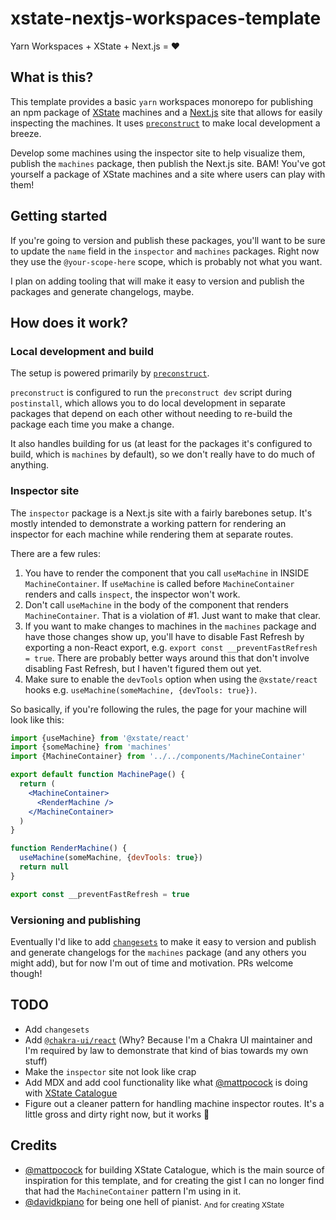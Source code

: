 # xstate-nextjs-workspaces-template

Yarn Workspaces + XState + Next.js = ❤️

## What is this?

This template provides a basic `yarn` workspaces monorepo for publishing an npm package of [XState](https://xstate.js.org/) machines and a [Next.js](https://nextjs.org/) site that allows for easily inspecting the machines. It uses [`preconstruct`](https://preconstruct.tools/) to make local development a breeze.

Develop some machines using the inspector site to help visualize them, publish the `machines` package, then publish the Next.js site. BAM! You've got yourself a package of XState machines and a site where users can play with them!

## Getting started

If you're going to version and publish these packages, you'll want to be sure to update the `name` field in the `inspector` and `machines` packages. Right now they use the `@your-scope-here` scope, which is probably not what you want.

I plan on adding tooling that will make it easy to version and publish the packages and generate changelogs, maybe.

## How does it work?

### Local development and build

The setup is powered primarily by [`preconstruct`](https://preconstruct.tools/).

`preconstruct` is configured to run the `preconstruct dev` script during `postinstall`, which allows you to do local development in separate packages that depend on each other without needing to re-build the package each time you make a change.

It also handles building for us (at least for the packages it's configured to build, which is `machines` by default), so we don't really have to do much of anything.

### Inspector site

The `inspector` package is a Next.js site with a fairly barebones setup. It's mostly intended to demonstrate a working pattern for rendering an inspector for each machine while rendering them at separate routes.

There are a few rules:

1. You have to render the component that you call `useMachine` in INSIDE `MachineContainer`. If `useMachine` is called before `MachineContainer` renders and calls `inspect`, the inspector won't work.
2. Don't call `useMachine` in the body of the component that renders `MachineContainer`. That is a violation of #1. Just want to make that clear.
3. If you want to make changes to machines in the `machines` package and have those changes show up, you'll have to disable Fast Refresh by exporting a non-React export, e.g. `export const __preventFastRefresh = true`. There are probably better ways around this that don't involve disabling Fast Refresh, but I haven't figured them out yet.
4. Make sure to enable the `devTools` option when using the `@xstate/react` hooks e.g. `useMachine(someMachine, {devTools: true})`.

So basically, if you're following the rules, the page for your machine will look like this:

```jsx
import {useMachine} from '@xstate/react'
import {someMachine} from 'machines'
import {MachineContainer} from '../../components/MachineContainer'

export default function MachinePage() {
  return (
    <MachineContainer>
      <RenderMachine />
    </MachineContainer>
  )
}

function RenderMachine() {
  useMachine(someMachine, {devTools: true})
  return null
}

export const __preventFastRefresh = true
```

### Versioning and publishing

Eventually I'd like to add [`changesets`](https://github.com/atlassian/changesets) to make it easy to version and publish and generate changelogs for the `machines` package (and any others you might add), but for now I'm out of time and motivation. PRs welcome though!

## TODO

- Add `changesets`
- Add [`@chakra-ui/react`](https://github.com/chakra-ui/chakra-ui) (Why? Because I'm a Chakra UI maintainer and I'm required by law to demonstrate that kind of bias towards my own stuff)
- Make the `inspector` site not look like crap
- Add MDX and add cool functionality like what [@mattpocock](https://github.com/mattpocock) is doing with [XState Catalogue](https://xstate-catalogue.vercel.app/)
- Figure out a cleaner pattern for handling machine inspector routes. It's a little gross and dirty right now, but it works 🤷

## Credits

- [@mattpocock](https://github.com/mattpocock) for building XState Catalogue, which is the main source of inspiration for this template, and for creating the gist I can no longer find that had the `MachineContainer` pattern I'm using in it.
- [@davidkpiano](https://github.com/davidkpiano) for being one hell of pianist. <sub>And for creating XState</sub>
